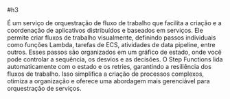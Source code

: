 #h3 

É um serviço de orquestração de fluxo de trabalho que facilita a criação e a coordenação de aplicativos distribuídos e baseados em serviços. Ele permite criar fluxos de trabalho visualmente, definindo passos individuais como funções Lambda, tarefas de ECS, atividades de data pipeline, entre outros. Esses passos são organizados em um gráfico de estado, onde você pode controlar a sequência, os desvios e as decisões. O Step Functions lida automaticamente com o estado e os retries, garantindo a resiliência dos fluxos de trabalho. Isso simplifica a criação de processos complexos, otimiza a organização e oferece uma abordagem mais gerenciável para orquestração de serviços.